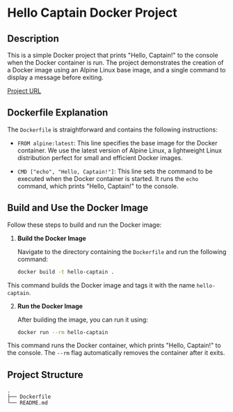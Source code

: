 # Hello Captain Docker Project

## Description

This is a simple Docker project that prints "Hello, Captain!" to the console when the Docker container is run. The project demonstrates the creation of a Docker image using an Alpine Linux base image, and a single command to display a message before exiting.

[Project URL](https://roadmap.sh/projects/basic-dockerfile)

## Dockerfile Explanation

The `Dockerfile` is straightforward and contains the following instructions:

- `FROM alpine:latest`: This line specifies the base image for the Docker container. We use the latest version of Alpine Linux, a lightweight Linux distribution perfect for small and efficient Docker images.
  
- `CMD ["echo", "Hello, Captain!"]`: This line sets the command to be executed when the Docker container is started. It runs the `echo` command, which prints "Hello, Captain!" to the console.

## Build and Use the Docker Image

Follow these steps to build and run the Docker image:

1. **Build the Docker Image**

   Navigate to the directory containing the `Dockerfile` and run the following command:
   ```bash
   docker build -t hello-captain .
   ```
This command builds the Docker image and tags it with the name `hello-captain`.

2. **Run the Docker Image**

   After building the image, you can run it using:
   ```bash
   docker run --rm hello-captain
   ```
This command runs the Docker container, which prints "Hello, Captain!" to the console. The `--rm` flag automatically removes the container after it exits.

## Project Structure

```text
.
├── Dockerfile
└── README.md
```
